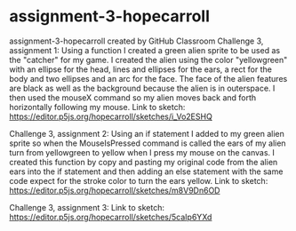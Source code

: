 # assignment-3-hopecarroll
assignment-3-hopecarroll created by GitHub Classroom
Challenge 3, assignment 1: Using a function I created a green alien sprite to be used as the "catcher" for my game. I created the alien using the color 
"yellowgreen" with an ellipse for the head, lines and ellipses for the ears, a rect for the body and two ellipses and an arc for the face. The face 
of the alien features are black as well as the background because the alien is in outerspace. I then used the mouseX command so my alien moves back and 
forth horizontally following my mouse. 
Link to sketch: https://editor.p5js.org/hopecarroll/sketches/i_Vo2ESHQ

Challenge 3, assignment 2: Using an if statement I added to my green alien sprite so when the MouseIsPressed command is called the ears of my alien turn from yellowgreen to yellow when I press my mouse on the canvas. I created this function by copy and pasting my original code from the alien ears into the if statement and then adding an else statement with the same code expect for the stroke color to turn the ears yellow. 
Link to sketch: https://editor.p5js.org/hopecarroll/sketches/m8V9Dn6OD

Challenge 3, assignment 3: 
Link to sketch: https://editor.p5js.org/hopecarroll/sketches/5caIp6YXd 
